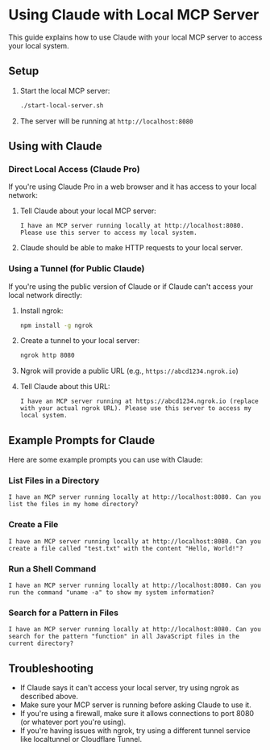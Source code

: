 # Using Claude with Local MCP Server

This guide explains how to use Claude with your local MCP server to access your local system.

## Setup

1. Start the local MCP server:
   ```bash
   ./start-local-server.sh
   ```

2. The server will be running at `http://localhost:8080`

## Using with Claude

### Direct Local Access (Claude Pro)

If you're using Claude Pro in a web browser and it has access to your local network:

1. Tell Claude about your local MCP server:
   ```
   I have an MCP server running locally at http://localhost:8080. Please use this server to access my local system.
   ```

2. Claude should be able to make HTTP requests to your local server.

### Using a Tunnel (for Public Claude)

If you're using the public version of Claude or if Claude can't access your local network directly:

1. Install ngrok:
   ```bash
   npm install -g ngrok
   ```

2. Create a tunnel to your local server:
   ```bash
   ngrok http 8080
   ```

3. Ngrok will provide a public URL (e.g., `https://abcd1234.ngrok.io`)

4. Tell Claude about this URL:
   ```
   I have an MCP server running at https://abcd1234.ngrok.io (replace with your actual ngrok URL). Please use this server to access my local system.
   ```

## Example Prompts for Claude

Here are some example prompts you can use with Claude:

### List Files in a Directory
```
I have an MCP server running locally at http://localhost:8080. Can you list the files in my home directory?
```

### Create a File
```
I have an MCP server running locally at http://localhost:8080. Can you create a file called "test.txt" with the content "Hello, World!"?
```

### Run a Shell Command
```
I have an MCP server running locally at http://localhost:8080. Can you run the command "uname -a" to show my system information?
```

### Search for a Pattern in Files
```
I have an MCP server running locally at http://localhost:8080. Can you search for the pattern "function" in all JavaScript files in the current directory?
```

## Troubleshooting

- If Claude says it can't access your local server, try using ngrok as described above.
- Make sure your MCP server is running before asking Claude to use it.
- If you're using a firewall, make sure it allows connections to port 8080 (or whatever port you're using).
- If you're having issues with ngrok, try using a different tunnel service like localtunnel or Cloudflare Tunnel.
